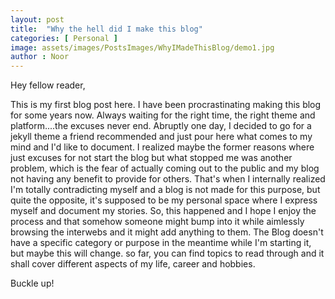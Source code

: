 ```yaml
---
layout: post
title:  "Why the hell did I make this blog"
categories: [ Personal ]
image: assets/images/PostsImages/WhyIMadeThisBlog/demo1.jpg
author : Noor
---
```


Hey fellow reader,

This is my first blog post here. I have been procrastinating making this blog for some years now. Always waiting for the right time, the right theme and platform....the excuses never end. Abruptly one day, I decided to go for a jekyll theme a friend recommended and just pour here what comes to my mind and I'd like to document. I realized maybe the former reasons where just excuses for not start the blog but what stopped me was another problem, which is the fear of actually coming out to the public and my blog not having any benefit to provide for others. That's when I internally realized I'm totally contradicting myself and a blog is not made for this purpose, but quite the opposite, it's supposed to be my personal space where I express myself and document my stories. So, this happened and I hope I enjoy the process and that somehow someone might bump into it while aimlessly browsing the interwebs and it might add anything to them. The Blog doesn't have a specific category or purpose in the meantime while I'm starting it, but maybe this will change. so far, you can find topics to read through and it shall cover different aspects of my life, career and hobbies.


Buckle up!